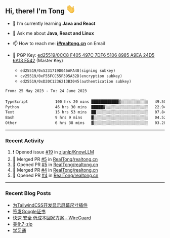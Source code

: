 ## Hi, there! I'm Tong <img src="https://raw.githubusercontent.com/realtong/realtong/main/wave.gif" width="30px">



- 🌱 I’m currently learning **Java and React**
- 💬 Ask me about **Java, React and Linux**
- 📫 How to reach me: **[i#realtong.cn](mailto:i@realtong.cn)** on Email
- 🔑 PGP Key: [ed25519/0CC8 F405 497C 7DF6 5106 8985 A9EA 24D5 6A13 E542](https://github.com/RealTong.gpg) (Master Key)
  
  - `ed25519/0x5231719D046AFA48(signing subkey)`
  - `cv25519/0xF55FCC55F395A32D(encryption subkey)`
  - `ed25519/0xD20C1236213B3045(authentication subkey)`

<!--START_SECTION:waka-->

```txt
From: 25 May 2023 - To: 24 June 2023

TypeScript            100 hrs 20 mins ████████████▒░░░░░░░░░░░░   49.50 %
Python                46 hrs 30 mins  █████▓░░░░░░░░░░░░░░░░░░░   22.94 %
Text                  15 hrs 53 mins  ██░░░░░░░░░░░░░░░░░░░░░░░   07.84 %
Bash                  9 hrs 9 mins    █░░░░░░░░░░░░░░░░░░░░░░░░   04.52 %
Other                 6 hrs 38 mins   ▓░░░░░░░░░░░░░░░░░░░░░░░░   03.28 %
```

<!--END_SECTION:waka-->

---
### Recent Activity

<!--START_SECTION:activity-->
1. ❗ Opened issue [#19](https://github.com/zjunlp/KnowLLM/issues/19) in [zjunlp/KnowLLM](https://github.com/zjunlp/KnowLLM)
2. 🎉 Merged PR [#5](https://github.com/RealTong/realtong.cn/pull/5) in [RealTong/realtong.cn](https://github.com/RealTong/realtong.cn)
3. 💪 Opened PR [#5](https://github.com/RealTong/realtong.cn/pull/5) in [RealTong/realtong.cn](https://github.com/RealTong/realtong.cn)
4. 🎉 Merged PR [#4](https://github.com/RealTong/realtong.cn/pull/4) in [RealTong/realtong.cn](https://github.com/RealTong/realtong.cn)
5. 💪 Opened PR [#4](https://github.com/RealTong/realtong.cn/pull/4) in [RealTong/realtong.cn](https://github.com/RealTong/realtong.cn)
<!--END_SECTION:activity-->

---
### Recent Blog Posts
<!-- BLOG-POST-LIST:START -->
- [为TailwindCSS开发显示屏幕尺寸插件](https://www.realtong.cn/blog/tailwindcssplugin)
- [签发Google证书](https://www.realtong.cn/blog/auto-issue-google-public-certificates-using-acmedotsh)
- [快速 安全 低成本回家方案 - WireGuard](https://www.realtong.cn/blog/8)
- [美化7-zip](https://www.realtong.cn/blog/3)
- [学习通](https://www.realtong.cn/blog/1)
<!-- BLOG-POST-LIST:END -->